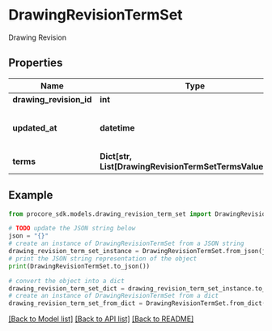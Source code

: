# DrawingRevisionTermSet

Drawing Revision

## Properties

Name | Type | Description | Notes
------------ | ------------- | ------------- | -------------
**drawing_revision_id** | **int** | Revision ID | [optional] 
**updated_at** | **datetime** | Revision term coordinates updated at | [optional] 
**terms** | **Dict[str, List[DrawingRevisionTermSetTermsValueInner]]** |  | [optional] 

## Example

```python
from procore_sdk.models.drawing_revision_term_set import DrawingRevisionTermSet

# TODO update the JSON string below
json = "{}"
# create an instance of DrawingRevisionTermSet from a JSON string
drawing_revision_term_set_instance = DrawingRevisionTermSet.from_json(json)
# print the JSON string representation of the object
print(DrawingRevisionTermSet.to_json())

# convert the object into a dict
drawing_revision_term_set_dict = drawing_revision_term_set_instance.to_dict()
# create an instance of DrawingRevisionTermSet from a dict
drawing_revision_term_set_from_dict = DrawingRevisionTermSet.from_dict(drawing_revision_term_set_dict)
```
[[Back to Model list]](../README.md#documentation-for-models) [[Back to API list]](../README.md#documentation-for-api-endpoints) [[Back to README]](../README.md)


